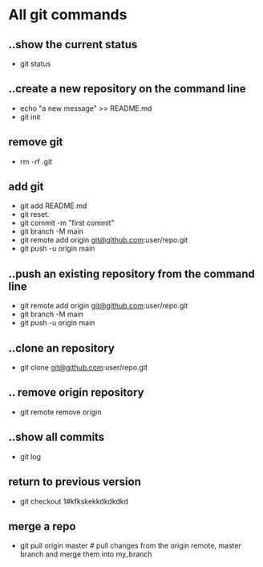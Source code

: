 # All git commands
## ..show the current status
* git status
## ..create a new repository on the command line
* echo "a new message" >> README.md
* git init
## remove git
* rm -rf .git
## add git
* git add README.md
* git reset. 
* git commit -m "first commit"
* git branch -M main
* git remote add origin git@github.com:user/repo.git
* git push -u origin main
## ..push an existing repository from the command line
* git remote add origin git@github.com:user/repo.git
* git branch -M main
* git push -u origin main
## ..clone an repository
* git clone git@github.com:user/repo.git 
## .. remove origin repository
* git remote remove origin
## ..show all commits
* git log
## return to previous version
* git checkout 1#kfkskekkdkdkdkd
## merge a repo
* git pull origin master    # pull changes from the origin remote, master branch and merge them into my_branch
